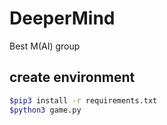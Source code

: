 # DeeperMind

Best M(AI) group

## create environment

```bash
$pip3 install -r requirements.txt 
$python3 game.py
```
